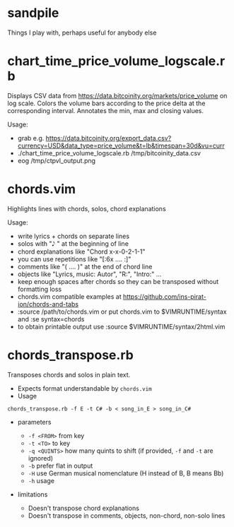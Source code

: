 # sandpile
Things I play with, perhaps useful for anybody else

chart_time_price_volume_logscale.rb
===================================
Displays CSV data from https://data.bitcoinity.org/markets/price_volume on log scale. Colors the volume bars according to the price delta at the corresponding interval. Annotates the min, max and closing values.

Usage:

* grab e.g. https://data.bitcoinity.org/export_data.csv?currency=USD&data_type=price_volume&t=lb&timespan=30d&vu=curr
* ./chart_time_price_volume_logscale.rb /tmp/bitcoinity_data.csv
* eog /tmp/ctpvl_output.png

chords.vim
==========
Highlights lines with chords, solos, chord explanations

Usage:

* write lyrics + chords on separate lines
* solos with "𝅘𝅥𝅮 " at the beginning of line
* chord explanations like "Chord        x-x-0-2-1-1"
* you can use repetitions like "[:6x ....  :]"
* comments like "( .... )" at the end of chord line
* objects like "Lyrics, music: Autor", "R:", "Intro:" ...
* keep enough spaces after chords so they can be transposed without formatting loss
* chords.vim compatible examples at https://github.com/ins-pirat-ion/chords-and-tabs
* :source /path/to/chords.vim or put chords.vim to $VIMRUNTIME/syntax and :se syntax=chords
* to obtain printable output use :source $VIMRUNTIME/syntax/2html.vim

chords_transpose.rb
===================
Transposes chords and solos in plain text.

* Expects format understandable by `chords.vim`
* Usage
```
chords_transpose.rb -f E -t C# -b < song_in_E > song_in_C#
```
* parameters
  * `-f <FROM>` from key
  * `-t <TO>` to key
  * `-q <QUINTS>` how many quints to shift (if provided, `-f` and `-t` are ignored)
  * `-b` prefer flat in output
  * `-H` use German musical nomenclature (H instead of B, B means Bb)
  * `-h` usage

* limitations
  * Doesn't transpose chord explanations
  * Doesn't transpose in comments, objects, non-chord, non-solo lines
